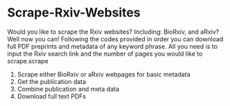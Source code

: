 # Scrape-Rxiv-Websites
Would you like to scrape the Rxiv websites? Including: BioRxiv, and aRxiv? Well now you can! Following the codes provided in order you can download full PDF preprints and metadata of any keyword phrase. All you need is to input the Rxiv search link and the number of pages you would like to scrape.scrape
<br/>
1. Scrape either BioRxiv or aRxiv webpages for basic metadata
2. Get the publication data
3. Combine publication and meta data
4. Download full text PDFs

